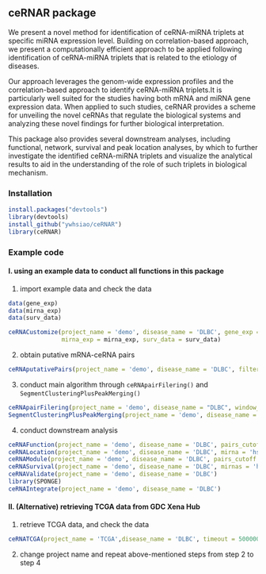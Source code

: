 
## ceRNAR package

We present a novel method for identification of ceRNA-miRNA triplets at
specific miRNA expression level. Building on correlation-based approach,
we present a computationally efficient approach to be applied following
identification of ceRNA-miRNA triplets that is related to the etiology
of diseases.

Our approach leverages the genom-wide expression profiles and the
correlation-based approach to identify ceRNA-miRNA triplets.It is
particularly well suited for the studies having both mRNA and miRNA gene
expression data. When applied to such studies, ceRNAR provides a scheme
for unveiling the novel ceRNAs that regulate the biological systems and
analyzing these novel findings for further biological interpretation.

This package also provides several downstream analyses, including
functional, network, survival and peak location analyses, by which to
further investigate the identified ceRNA-miRNA triplets and visualize
the analytical results to aid in the understanding of the role of such
triplets in biological mechanism.

### Installation

``` r
install.packages("devtools")
library(devtools)
install_github("ywhsiao/ceRNAR")
library(ceRNAR)
```

### Example code

#### I. using an example data to conduct all functions in this package

1.  import example data and check the data

``` r
data(gene_exp)
data(mirna_exp)
data(surv_data)

ceRNACustomize(project_name = 'demo', disease_name = 'DLBC', gene_exp = gene_exp, 
               mirna_exp = mirna_exp, surv_data = surv_data)
```

2.  obtain putative mRNA-ceRNA pairs

``` r
ceRNAputativePairs(project_name = 'demo', disease_name = 'DLBC', filtering = 'less')
```

3.  conduct main algorithm through `ceRNApairFilering()` and `SegmentClusteringPlusPeakMerging()`

``` r
ceRNApairFilering(project_name = 'demo', disease_name = "DLBC", window_size = 10, num_workers = 1)
SegmentClusteringPlusPeakMerging(project_name = 'demo', disease_name = "DLBC", window_size = 10, num_workers = 1)
```

4.  conduct downstream analysis

``` r
ceRNAFunction(project_name = 'demo', disease_name = 'DLBC', pairs_cutoff = 1, kegg_p_cutoff = 0.01, kegg_top = 10, go_p_cutoff = 0.05, go_q_cutoff = 0.05, go_top = 10)
ceRNALocation(project_name = 'demo', disease_name = 'DLBC', mirna = 'hsa-miR-101-3p', window_size = 10)
ceRNAModule(project_name = 'demo', disease_name = 'DLBC', pairs_cutoff = 5,column_sum = 1)
ceRNASurvival(project_name = 'demo', disease_name = 'DLBC', mirnas = 'hsa-miR-101-3p')
ceRNAValidate(project_name = 'demo', disease_name = 'DLBC')
library(SPONGE)
ceRNAIntegrate(project_name = 'demo', disease_name = 'DLBC')

```

#### II. (Alternative) retrieving TCGA data from GDC Xena Hub

1.  retrieve TCGA data, and check the data

``` r
ceRNATCGA(project_name = 'TCGA',disease_name = 'DLBC', timeout = 5000000)
```

2.  change project name and repeat above-mentioned steps from step 2 to
    step 4
